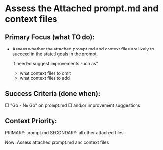 # Assess the Attached prompt.md and context files

## Primary Focus (what TO do):
- Assess whether the attached prompt.md and context files are likely to succeed in the stated goals in the prompt.
  
  If needed suggest improvements such as"
  - what context files to omit
  -  what context files to add

## Success Criteria (done when):
□ "Go - No Go" on prompt.md
□ and/or improvement suggestions

## Context Priority:
PRIMARY: prompt.md
SECONDARY: all other attached files



Now: Assess attached prompt.md and context files
